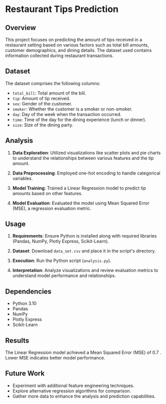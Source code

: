 # Restaurant Tips Prediction

## Overview

This project focuses on predicting the amount of tips received in a restaurant setting based on various factors such as total bill amounts, customer demographics, and dining details. The dataset used contains information collected during restaurant transactions.

## Dataset

The dataset comprises the following columns:

- `total_bill`: Total amount of the bill.
- `tip`: Amount of tip received.
- `sex`: Gender of the customer.
- `smoker`: Whether the customer is a smoker or non-smoker.
- `day`: Day of the week when the transaction occurred.
- `time`: Time of the day for the dining experience (lunch or dinner).
- `size`: Size of the dining party.

## Analysis

1. **Data Exploration**: Utilized visualizations like scatter plots and pie charts to understand the relationships between various features and the tip amount.
   
2. **Data Preprocessing**: Employed one-hot encoding to handle categorical variables.
   
3. **Model Training**: Trained a Linear Regression model to predict tip amounts based on other features.
   
4. **Model Evaluation**: Evaluated the model using Mean Squared Error (MSE), a regression evaluation metric.

## Usage

1. **Requirements**: Ensure Python is installed along with required libraries (Pandas, NumPy, Plotly Express, Scikit-Learn).
   
2. **Dataset**: Download `data_set.csv` and place it in the script's directory.
   
3. **Execution**: Run the Python script (`analysis.py`).
   
4. **Interpretation**: Analyze visualizations and review evaluation metrics to understand model performance and relationships.

## Dependencies

- Python 3.10
- Pandas
- NumPy
- Plotly Express
- Scikit-Learn

## Results

The Linear Regression model achieved a Mean Squared Error (MSE) of 0.7 . Lower MSE indicates better model performance.

## Future Work

- Experiment with additional feature engineering techniques.
- Explore alternative regression algorithms for comparison.
- Gather more data to enhance the analysis and prediction capabilities.

